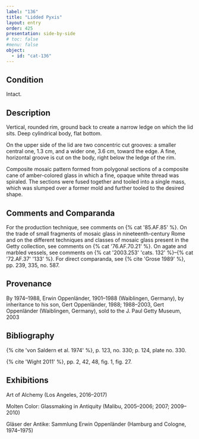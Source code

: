 ```yaml
---
label: "136"
title: "Lidded Pyxis"
layout: entry
order: 425
presentation: side-by-side
# toc: false
#menu: false 
object:
  - id: "cat-136"
---
```


## Condition

Intact.

## Description

Vertical, rounded rim, ground back to create a narrow ledge on which the lid sits. Deep cylindrical body, flat bottom.

On the upper side of the lid are two concentric cut grooves: a smaller central one, 1.3 cm, and a wider one, 3.6 cm, toward the edge. A fine, horizontal groove is cut on the body, right below the ledge of the rim.

Composite mosaic pattern formed from polygonal sections of a composite cane of amber-colored glass in which a fine, opaque white thread was spiraled. The sections were fused together and tooled into a single mass, which was slumped over a former mold and further tooled to the desired shape.

## Comments and Comparanda

For the production technique, see comments on {% cat '85.AF.85' %}. On the trade of small fragments of mosaic glass in nineteenth-century Rome and on the different techniques and classes of mosaic glass present in the Getty collection, see comments on {% cat '76.AF.70.21' %}. On agate and marbled vessels, see comments on {% cat '2003.253' 'cats. 132' %}–{% cat '72.AF.37' '133' %}. For direct comparanda, see {% cite 'Grose 1989' %}, pp. 239, 335, no. 587.

## Provenance

By 1974–1988, Erwin Oppenländer, 1901–1988 (Waiblingen, Germany), by inheritance to his son, Gert Oppenländer, 1988; 1988–2003, Gert Oppenländer (Waiblingen, Germany), sold to the J. Paul Getty Museum, 2003

## Bibliography

{% cite 'von Saldern et al. 1974' %}, p. 123, no. 330; p. 124, plate no. 330.

{% cite 'Wight 2011' %}, pp. 2, 42, 48, fig. 1, fig. 27.

## Exhibitions

Art of Alchemy (Los Angeles, 2016–2017)

Molten Color: Glassmaking in Antiquity (Malibu, 2005–2006; 2007; 2009–2010)

Gläser der Antike: Sammlung Erwin Oppenländer (Hamburg and Cologne, 1974–1975)
